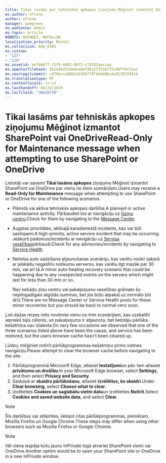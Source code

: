 ```yaml
---
title: Tikai lasāms par tehniskās apkopes ziņojumu Mēģinot izmantot SharePoint vai OneDrive
ms.author: efrene
author: efrene
manager: pamgreen
ms.audience: Admin
ms.topic: article
ROBOTS: NOINDEX, NOFOLLOW
localization_priority: Normal
ms.collection: Adm_O365
ms.custom:
- "127"
- "128"
ms.assetid: de7b6877-f3f9-4402-8072-c73783aaccaa
ms.openlocfilehash: 5b1e56253d6deeb0f9ba2f753eff5c00ff9c51a2
ms.sourcegitcommit: cd79ecca88b2cb166f78f44ab8bc4e8136729418
ms.translationtype: MT
ms.contentlocale: lv-LV
ms.lasthandoff: 08/23/2019
ms.locfileid: "36620730"
---
```

# <a name="read-only-for-maintenance-message-when-attempting-to-use-sharepoint-or-onedrive"></a><span data-ttu-id="5e2fe-102">Tikai lasāms par tehniskās apkopes ziņojumu Mēģinot izmantot SharePoint vai OneDrive</span><span class="sxs-lookup"><span data-stu-id="5e2fe-102">Read-Only for Maintenance message when attempting to use SharePoint or OneDrive</span></span>

<span data-ttu-id="5e2fe-103">Lietotāji var saņemt **Tikai lasāms apkopes** ziņojumu Mēģinot izmantot SharePoint vai OneDrive par vienu no šiem scenārijiem.</span><span class="sxs-lookup"><span data-stu-id="5e2fe-103">Users may receive a **Read-Only for Maintenance** message when attempting to use SharePoint or OneDrive for one of the following scenarios.</span></span> 

-   <span data-ttu-id="5e2fe-104">Plānotā vai aktīva tehniskās apkopes darbība.</span><span class="sxs-lookup"><span data-stu-id="5e2fe-104">A planned or active maintenance activity.</span></span>  <span data-ttu-id="5e2fe-105">Pārbaudiet tos ar navigāciju uz [Īsziņu centru](https://portal.office.com/adminportal/home#/messagecenter).</span><span class="sxs-lookup"><span data-stu-id="5e2fe-105">Check for them by navigating to the [Message Center](https://portal.office.com/adminportal/home#/messagecenter).</span></span>
-   <span data-ttu-id="5e2fe-106">Augstas prioritātes, aktīvajā karadienestā incidents, kas var būt sastopami.</span><span class="sxs-lookup"><span data-stu-id="5e2fe-106">A high-priority, active service incident that may be occurring.</span></span> <span data-ttu-id="5e2fe-107">Jebkurš padomus/incidentu ar navigāciju uz [Servisa veselības](https://portal.office.com/adminportal/home#/servicehealth)pārbaudi.</span><span class="sxs-lookup"><span data-stu-id="5e2fe-107">Check for any advisories/incidents by navigating to [Service Health](https://portal.office.com/adminportal/home#/servicehealth).</span></span>
-   <span data-ttu-id="5e2fe-108">Nelielas auto sadzīšana atjaunošanas scenāriju, kas varētu notikt sakarā ar jebkādu negaidītu notikumu serveros, kas varētu ilgt mazāk par 30 min, vai arī tā.</span><span class="sxs-lookup"><span data-stu-id="5e2fe-108">A minor auto-healing recovery scenario that could be happening due to any unexpected events on the servers which might last for less than 30 min or so.</span></span> 
    
    <span data-ttu-id="5e2fe-109">Nav nekādu ziņu centru vai pakalpojumu veselības grāmato šo nepilngadīgais atgūtās summas, bet jūs būtu atpakaļ uz normālo ļoti drīz.</span><span class="sxs-lookup"><span data-stu-id="5e2fe-109">There are no Message Center or Service Health posts for these minor recoveries but you should be back to normal very soon.</span></span>

<span data-ttu-id="5e2fe-110">Ļoti dažas reizes mēs novērota vienu no trim scenārijiem, kas uzskaitīti iepriekš bijis cēlonis, un pakalpojums ir atjaunota, bet lietotāju pārlūka kešatmiņa nav izlabota.</span><span class="sxs-lookup"><span data-stu-id="5e2fe-110">On very few occasions we observed that one of the three scenarios listed above have been the cause, and service has been restored, but the users browser cache hasn’t been cleared up.</span></span>

<span data-ttu-id="5e2fe-111">Lūdzu, mēģiniet notīrīt pārlūkprogrammas kešatmiņu pirms vietnes navigāciju.</span><span class="sxs-lookup"><span data-stu-id="5e2fe-111">Please attempt to clear the browser cache before navigating to the site.</span></span>

1. <span data-ttu-id="5e2fe-112">Pārlūkprogrammā Microsoft Edge, atlasiet **Iestatījumi**un pēc tam atlasiet **privātumu un drošību**.</span><span class="sxs-lookup"><span data-stu-id="5e2fe-112">In your Microsoft Edge browser, select **Settings**, and then select **Privacy and Security**.</span></span>
2. <span data-ttu-id="5e2fe-113">Saskaņā ar **skaidru pārlūkošanu**, atlasiet **izvēlēties, ko skaidri**.</span><span class="sxs-lookup"><span data-stu-id="5e2fe-113">Under **Clear browsing**, select **Choose what to clear**.</span></span>
3. <span data-ttu-id="5e2fe-114">Izvēlieties **Cookies un saglabātu vietni datu**un izvēlieties **Notīrīt**.</span><span class="sxs-lookup"><span data-stu-id="5e2fe-114">Select **Cookies and saved website data**, and select **Clear**.</span></span>

>[!Note] 
> <span data-ttu-id="5e2fe-115">Šīs darbības var atšķirties, lietojot citas pārlūkprogrammas, piemēram, Mozilla Firefox un Google Chrome.</span><span class="sxs-lookup"><span data-stu-id="5e2fe-115">These steps may differ when using other browsers such as Mozilla Firefox or Google Chrome.</span></span>

>[!Note] 
> <span data-ttu-id="5e2fe-116">Vēl viena iespēja būtu jaunu InPrivate logā atveriet SharePoint vietni vai OneDrive.</span><span class="sxs-lookup"><span data-stu-id="5e2fe-116">Another option would be to open your SharePoint site or OneDrive in a new InPrivate window.</span></span>